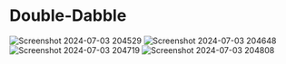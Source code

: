 # Double-Dabble

![Screenshot 2024-07-03 204529](https://github.com/Aryansh-kr/VeriPixel-Editor/assets/127012188/6108f5b4-4af8-4294-a9b0-9cf0fa283bbc)
![Screenshot 2024-07-03 204648](https://github.com/Aryansh-kr/VeriPixel-Editor/assets/127012188/b1658a79-5073-402b-8a65-82e082a51435)
![Screenshot 2024-07-03 204719](https://github.com/Aryansh-kr/VeriPixel-Editor/assets/127012188/52158737-efcf-4ff0-bf98-cb1738de82db)
![Screenshot 2024-07-03 204808](https://github.com/Aryansh-kr/VeriPixel-Editor/assets/127012188/9616a1ad-7a16-46ca-9c60-24b2b2e63c74)
